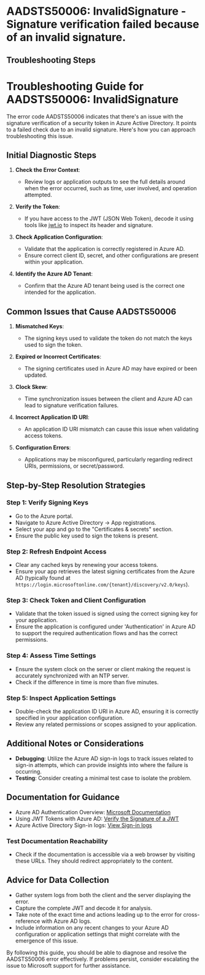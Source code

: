 # AADSTS50006: InvalidSignature - Signature verification failed because of an invalid signature.


## Troubleshooting Steps
# Troubleshooting Guide for AADSTS50006: InvalidSignature

The error code AADSTS50006 indicates that there's an issue with the signature verification of a security token in Azure Active Directory. It points to a failed check due to an invalid signature. Here's how you can approach troubleshooting this issue.

## Initial Diagnostic Steps

1. **Check the Error Context**: 
   - Review logs or application outputs to see the full details around when the error occurred, such as time, user involved, and operation attempted.

2. **Verify the Token**:
   - If you have access to the JWT (JSON Web Token), decode it using tools like [jwt.io](https://jwt.io/) to inspect its header and signature.

3. **Check Application Configuration**:
   - Validate that the application is correctly registered in Azure AD.
   - Ensure correct client ID, secret, and other configurations are present within your application.

4. **Identify the Azure AD Tenant**:
   - Confirm that the Azure AD tenant being used is the correct one intended for the application.

## Common Issues that Cause AADSTS50006

1. **Mismatched Keys**: 
   - The signing keys used to validate the token do not match the keys used to sign the token.

2. **Expired or Incorrect Certificates**:
   - The signing certificates used in Azure AD may have expired or been updated.

3. **Clock Skew**:
   - Time synchronization issues between the client and Azure AD can lead to signature verification failures.

4. **Incorrect Application ID URI**:
   - An application ID URI mismatch can cause this issue when validating access tokens.

5. **Configuration Errors**:
   - Applications may be misconfigured, particularly regarding redirect URIs, permissions, or secret/password.

## Step-by-Step Resolution Strategies

### Step 1: Verify Signing Keys
- Go to the Azure portal.
- Navigate to Azure Active Directory -> App registrations.
- Select your app and go to the "Certificates & secrets" section.
- Ensure the public key used to sign the tokens is present.

### Step 2: Refresh Endpoint Access
- Clear any cached keys by renewing your access tokens.
- Ensure your app retrieves the latest signing certificates from the Azure AD (typically found at `https://login.microsoftonline.com/{tenant}/discovery/v2.0/keys`).

### Step 3: Check Token and Client Configuration
- Validate that the token issued is signed using the correct signing key for your application.
- Ensure the application is configured under 'Authentication' in Azure AD to support the required authentication flows and has the correct permissions.

### Step 4: Assess Time Settings
- Ensure the system clock on the server or client making the request is accurately synchronized with an NTP server.
- Check if the difference in time is more than five minutes.

### Step 5: Inspect Application Settings
- Double-check the application ID URI in Azure AD, ensuring it is correctly specified in your application configuration.
- Review any related permissions or scopes assigned to your application. 

## Additional Notes or Considerations
- **Debugging**: Utilize the Azure AD sign-in logs to track issues related to sign-in attempts, which can provide insights into where the failure is occurring.
- **Testing**: Consider creating a minimal test case to isolate the problem.

## Documentation for Guidance
- Azure AD Authentication Overview: [Microsoft Documentation](https://docs.microsoft.com/en-us/azure/active-directory/develop/authentication-scenarios)
- Using JWT Tokens with Azure AD: [Verify the Signature of a JWT](https://docs.microsoft.com/en-us/azure/active-directory/develop/howto-validate-jwt)
- Azure Active Directory Sign-in logs: [View Sign-in logs](https://docs.microsoft.com/en-us/azure/active-directory/reports-monitoring/concept-sign-ins)

### Test Documentation Reachability
- Check if the documentation is accessible via a web browser by visiting these URLs. They should redirect appropriately to the content.

## Advice for Data Collection
- Gather system logs from both the client and the server displaying the error.
- Capture the complete JWT and decode it for analysis.
- Take note of the exact time and actions leading up to the error for cross-reference with Azure AD logs.
- Include information on any recent changes to your Azure AD configuration or application settings that might correlate with the emergence of this issue.

By following this guide, you should be able to diagnose and resolve the AADSTS50006 error effectively. If problems persist, consider escalating the issue to Microsoft support for further assistance.